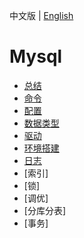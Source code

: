 中文版 | [English](README.md)

# Mysql

- [总结](summary_zh.md)
- [命令](cmd_zh.md)
- [配置](conf_zh.md)
- [数据类型](data_type_zh.md)
- [驱动](drive_zh.md)
- [环境搭建](env_zh.md)
- [日志](log_zh.md)
- [索引]
- [锁]
- [调优]
- [分库分表]
- [事务]

